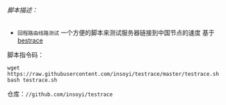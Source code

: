 ###### 脚本描述：
- `回程路由线路测试` 一个方便的脚本来测试服务器链接到中国节点的速度
基于[bestrace](https://www.ipip.net/)


脚本指令码：
 
```script
wget https://raw.githubusercontent.com/insoyi/testrace/master/testrace.sh
bash testrace.sh
```
仓库：`//github.com/insoyi/testrace`